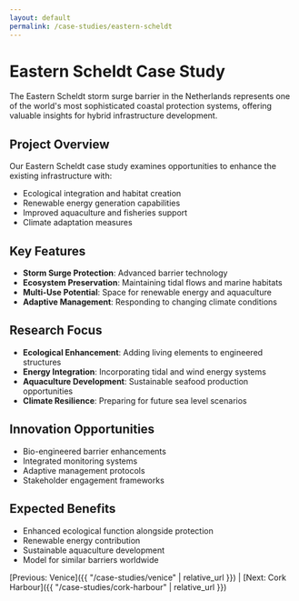 ```yaml
---
layout: default
permalink: /case-studies/eastern-scheldt
---
```


# Eastern Scheldt Case Study

The Eastern Scheldt storm surge barrier in the Netherlands represents one of the world's most sophisticated coastal protection systems, offering valuable insights for hybrid infrastructure development.

## Project Overview

Our Eastern Scheldt case study examines opportunities to enhance the existing infrastructure with:

- Ecological integration and habitat creation
- Renewable energy generation capabilities  
- Improved aquaculture and fisheries support
- Climate adaptation measures

## Key Features

- **Storm Surge Protection**: Advanced barrier technology
- **Ecosystem Preservation**: Maintaining tidal flows and marine habitats
- **Multi-Use Potential**: Space for renewable energy and aquaculture
- **Adaptive Management**: Responding to changing climate conditions

## Research Focus

- **Ecological Enhancement**: Adding living elements to engineered structures
- **Energy Integration**: Incorporating tidal and wind energy systems
- **Aquaculture Development**: Sustainable seafood production opportunities
- **Climate Resilience**: Preparing for future sea level scenarios

## Innovation Opportunities

- Bio-engineered barrier enhancements
- Integrated monitoring systems
- Adaptive management protocols
- Stakeholder engagement frameworks

## Expected Benefits

- Enhanced ecological function alongside protection
- Renewable energy contribution
- Sustainable aquaculture development
- Model for similar barriers worldwide

[Previous: Venice]({{ "/case-studies/venice" | relative_url }}) | [Next: Cork Harbour]({{ "/case-studies/cork-harbour" | relative_url }})